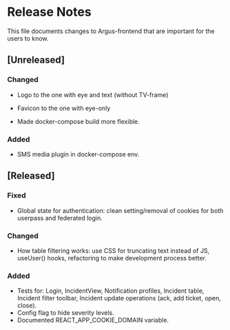 # Release Notes
This file documents changes to Argus-frontend that are important for the users to know.

## [Unreleased]

### Changed
- Logo to the one with eye and text (without TV-frame)
- Favicon to the one with eye-only

- Made docker-compose build more flexible.


### Added
- SMS media plugin in docker-compose env.




## [Released]

### Fixed
- Global state for authentication: clean setting/removal of cookies for both userpass and federated login.

### Changed
- How table filtering works: use CSS for truncating text instead of JS, useUser() hooks, refactoring to make development process better.

### Added
- Tests for: Login, IncidentView, Notification profiles, Incident table, Incident filter toolbar, Incident update operations (ack, add ticket, open, close).
- Config flag to hide severity levels.
- Documented REACT_APP_COOKIE_DOMAIN variable.
